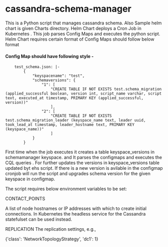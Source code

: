 # cassandra-schema-manager
This is a  Python script that manages cassandra schema. Also Sample helm chart is given Charts directory. Helm Chart deploys a  Cron Job in Kubernetes . This job parses Config Maps and executes the python script. Helm Chart requires certain format of Config Maps should follow below format

#### Config Map should have following style -


```
    test_schema.json: |-
        {
            "keyspacename": "test",
            "schemaversions": {
                "1": [
                    "CREATE TABLE IF NOT EXISTS test.schema_migration (applied_successful boolean, version int, script_name varchar, script text, executed_at timestamp, PRIMARY KEY (applied_successful, version))"
                    ],
                "2": [
                    "CREATE TABLE IF NOT EXISTS test.schema_migration_leader (keyspace_name text, leader uuid, took_lead_at timestamp, leader_hostname text, PRIMARY KEY (keyspace_name))"
                    ]
            }
        }
```

First time when the job executes it  creates a table keyspace_versions in schemamanager keyspace. and It parses the configmaps and executes the CQL queries . For further updates the versions in keyspace_versions table updated byt ehs script. If there is a new version is avilable in the configmap cronjob will run the script and upgrades schema version for the given keyspace in configmap.


The script requires below environment variables to be set:


CONTACT_POINTS

A list of node hostnames or IP addresses with which to create initial connections. In Kubernetes the headless service for the Cassandra statefulset can be used instead.

REPLICATION The replication settings, e.g.,

{'class': 'NetworkTopologyStrategy', 'dc1': 1}

